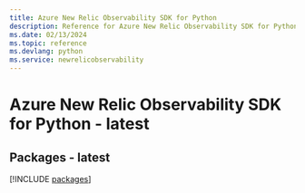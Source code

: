```yaml
---
title: Azure New Relic Observability SDK for Python
description: Reference for Azure New Relic Observability SDK for Python
ms.date: 02/13/2024
ms.topic: reference
ms.devlang: python
ms.service: newrelicobservability
---
```

# Azure New Relic Observability SDK for Python - latest
## Packages - latest
[!INCLUDE [packages](new-relic-observability-index.md)]